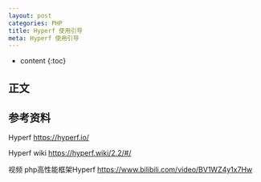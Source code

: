 ```yaml
---
layout: post
categories: PHP
title: Hyperf 使用引导
meta: Hyperf 使用引导
---
```

* content
{:toc}

## 正文



## 参考资料

Hyperf <https://hyperf.io/>

Hyperf wiki <https://hyperf.wiki/2.2/#/>

视频 php高性能框架Hyperf <https://www.bilibili.com/video/BV1WZ4y1x7Hw>
